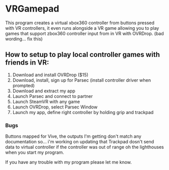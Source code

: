 # VRGamepad
This program creates a virtual xbox360 controller from buttons pressed with VR controllers, it even runs alongside a VR game allowing you to play games that support zbox360 controller input from in VR with OVRDrop.
(bad wording... fix this)

## How to setup to play local controller games with friends in VR:
1. Download and install OVRDrop ($15)
2. Download, install, sign up for Parsec (install controller driver when prompted)
3. Download and extract my app
4. Launch Parsec and connect to partner
5. Launch SteamVR with any game
6. Launch OVRDrop, select Parsec Window
7. Launch my app, define right controller by holding grip and trackpad

### Bugs
Buttons mapped for Vive, the outputs I'm getting don't match any documentation so... i'm working on updating that
Trackpad dosn't send data to virtual controller if the controller was out of range oh the lighthouses when you start my program.

If you have any trouble with my program please let me know.
